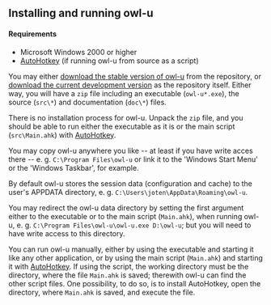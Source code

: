## Installing and running owl-u

#### Requirements

* Microsoft Windows 2000 or higher
* [AutoHotkey](http://ahkscript.org/download/) (if running owl-u from source as
a script)

You may either
[download the stable version of owl-u](https://github.com/joten/owl-u/blob/master/owl-u_stable.zip)
from the repository, or
[download the current development version](https://github.com/joten/owl-u/archive/master.zip)
as the repository itself. Either way, you will have a `zip` file including an
executable (`owl-u*.exe`), the source (`src\*`) and documentation (`doc\*`)
files.

There is no installation process for owl-u. Unpack the `zip` file, and you
should be able to run either the executable as it is or the main script
(`src\Main.ahk`) with [AutoHotkey](http://ahkscript.org/download/).

You may copy owl-u anywhere you like -- at least if you have write acces
there -- e. g. `C:\Program Files\owl-u` or link it to the 'Windows Start Menu'
or the 'Windows Taskbar', for example.

By default owl-u stores the session data (configuration and cache) to the
user's APPDATA directory, e. g. `C:\Users\joten\AppData\Roaming\owl-u`.

You may redirect the owl-u data directory by setting the first argument either
to the executable or to the main script (`Main.ahk`), when running owl-u,
e. g. `C:\Program Files\owl-u\owl-u.exe D:\owl-u`; but you will need to have
write access to this directory.

You can run owl-u manually, either by using the executable and starting it like
any other application, or by using the main script (`Main.ahk`) and starting it
with [AutoHotkey](http://ahkscript.org/download/).
If using the script, the working directory must be the directory, where the
file `Main.ahk` is saved; therewith owl-u can find the other script files. One
possibility, to do so, is to install AutoHotkey, open the directory, where
`Main.ahk` is saved, and execute the file.
